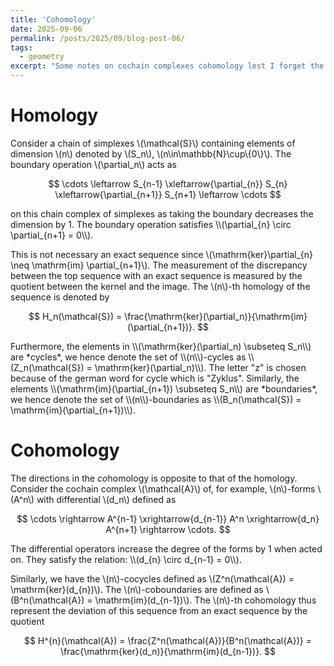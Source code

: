 ```yaml
---
title: 'Cohomology'
date: 2025-09-06
permalink: /posts/2025/09/blog-post-06/
tags:
  - geometry
excerpt: "Some notes on cochain complexes cohomology lest I forget the details."
---
```


# Homology
Consider a chain of simplexes \\(\mathcal{S}\\) containing elements of dimension \\(n\\) denoted by \\(S_n\\), \\(n\in\mathbb{N}\cup\\\{0\\\}\\). The boundary operation \\(\partial_n\\) acts as
<p>

$$
\cdots \leftarrow S_{n-1} \xleftarrow{\partial_{n}} S_{n} \xleftarrow{\partial_{n+1}} S_{n+1} \leftarrow \cdots
$$
</p>
on this chain complex of simplexes as taking the boundary decreases the dimension by 1. The boundary operation satisfies \\(\partial_{n} \circ \partial_{n+1} = 0\\).

This is not necessary an exact sequence since \\(\mathrm{ker}\partial_{n} \neq \mathrm{im} \partial_{n+1}\\). The measurement of the discrepancy between the top sequence with an exact sequence is measured by the quotient between the kernel and the image. The \\(n\\)-th homology of the sequence is denoted by
<p>

$$
H_n(\mathcal{S}) = \frac{\mathrm{ker}(\partial_n)}{\mathrm{im}(\partial_{n+1})}.
$$
</p>
Furthermore, the elements in \\(\mathrm{ker}(\partial_n) \subseteq S_n\\) are *cycles*, we hence denote the set of \\(n\\)-cycles as \\(Z_n(\mathcal{S}) = \mathrm{ker}(\partial_n)\\). The letter "z" is chosen because of the german word for cycle which is "Zyklus". Similarly, the elements \\(\mathrm{im}(\partial_{n+1}) \subseteq S_n\\) are *boundaries*, we hence denote the set of \\(n\\)-boundaries as \\(B_n(\mathcal{S}) = \mathrm{im}(\partial_{n+1})\\).


# Cohomology
The directions in the *co*homology is opposite to that of the homology. Consider the cochain complex \\(\mathcal{A}\\) of, for example, \\(n\\)-forms \\(A^n\\) with differential \\(d_n\\) defined as
<p>

$$
\cdots \rightarrow A^{n-1} \xrightarrow{d_{n-1}} A^n \xrightarrow{d_n} A^{n+1} \rightarrow \cdots.
$$
</p>
The differential operators increase the degree of the forms by 1 when acted on. They satisfy the relation: \\(d_{n} \circ d_{n-1} = 0\\).

Similarly, we have the \\(n\\)-cocycles defined as \\(Z^n(\mathcal{A}) = \mathrm{ker}(d_{n})\\). The \\(n\\)-coboundaries are defined as \\(B^n(\mathcal{A}) = \mathrm{im}(d_{n-1})\\). The \\(n\\)-th cohomology thus represent the deviation of this sequence from an exact sequence by the quotient
<p>

$$
H^{n}(\mathcal{A}) = \frac{Z^n(\mathcal{A})}{B^n(\mathcal{A})} = \frac{\mathrm{ker}(d_n)}{\mathrm{im}(d_{n-1})}.
$$
</p>
